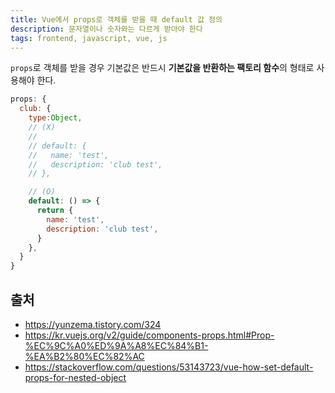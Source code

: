 ```yaml
---
title: Vue에서 props로 객체를 받을 때 default 값 정의
description: 문자열이나 숫자와는 다르게 받아야 한다
tags: frontend, javascript, vue, js
---
```


`props`로 객체를 받을 경우 기본값은 반드시 **기본값을 반환하는 팩토리 함수**의 형태로 사용해야 한다.

```js
props: {
  club: {
    type:Object,
    // (X)
    // 
    // default: {
    //   name: 'test',
    //   description: 'club test',
    // },

    // (O)
    default: () => {
      return {
        name: 'test',
        description: 'club test',
      }
    },
  }
}
```

## 출처

- https://yunzema.tistory.com/324
- https://kr.vuejs.org/v2/guide/components-props.html#Prop-%EC%9C%A0%ED%9A%A8%EC%84%B1-%EA%B2%80%EC%82%AC
- https://stackoverflow.com/questions/53143723/vue-how-set-default-props-for-nested-object
